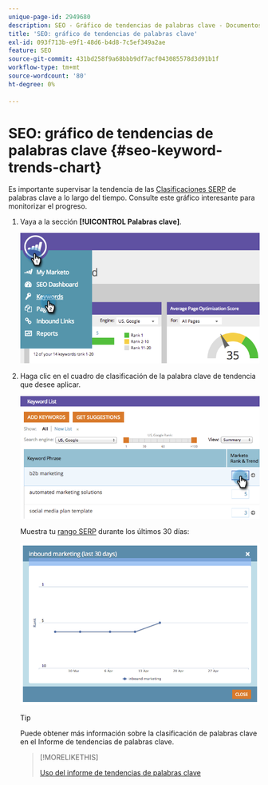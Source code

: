 ```yaml
---
unique-page-id: 2949680
description: SEO - Gráfico de tendencias de palabras clave - Documentos de Marketo - Documentación del producto
title: 'SEO: gráfico de tendencias de palabras clave'
exl-id: 093f713b-e9f1-48d6-b4d8-7c5ef349a2ae
feature: SEO
source-git-commit: 431bd258f9a68bbb9df7acf043085578d3d91b1f
workflow-type: tm+mt
source-wordcount: '80'
ht-degree: 0%

---
```


# SEO: gráfico de tendencias de palabras clave {#seo-keyword-trends-chart}

Es importante supervisar la tendencia de las [Clasificaciones SERP](/help/marketo/product-docs/additional-apps/seo/understanding-seo/understanding-search-engine-optimization.md) de palabras clave a lo largo del tiempo. Consulte este gráfico interesante para monitorizar el progreso.

1. Vaya a la sección **[!UICONTROL Palabras clave]**.

   ![](assets/image2014-9-18-12-3a5-3a7.png)

1. Haga clic en el cuadro de clasificación de la palabra clave de tendencia que desee aplicar.

   ![](assets/image2014-9-18-12-3a5-3a11.png)

   Muestra tu [rango SERP](/help/marketo/product-docs/additional-apps/seo/understanding-seo/understanding-search-engine-optimization.md) durante los últimos 30 días:

   ![](assets/image2014-9-18-12-3a5-3a14.png)

   >[!TIP]
   >
   >Puede obtener más información sobre la clasificación de palabras clave en el Informe de tendencias de palabras clave.

   >[!MORELIKETHIS]
   >
   >[Uso del informe de tendencias de palabras clave](/help/marketo/product-docs/additional-apps/seo/reports/seo-use-the-keyword-trends-report.md)
